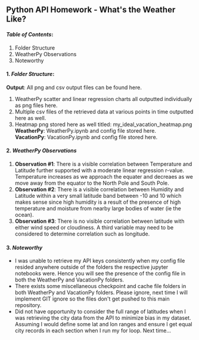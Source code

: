 ## Python API Homework - What's the Weather Like?

#### *Table of Contents*:
1. Folder Structure
2. WeatherPy Observations
3. Noteworthy


#### 1. *Folder Structure*:
**Output**: All png and csv output files can be found here.  
1. WeatherPy scatter and linear regression charts all outputted individually as png files here.  
2. Multiple csv files of the retrieved data at various points in time outputted here as well. 
3. Heatmap png stored here as well titled: my_ideal_vacation_heatmap.png
**WeatherPy**: WeatherPy.ipynb and config file stored here. <br>
**VacationPy**: VacationPy.ipynb and config file stored here. <br>

#### 2. *WeatherPy Observations*
1. **Observation #1**: There is a visible correlation between Temperature and Latitude further supported with a moderate linear regression r-value.  Temperature increases as we approach the equater and decreaes as we move away from the equator to the North Pole and South Pole.
2. **Observation #2**: There is a visible correlation between Humidity and Latitude within a very small latitude band between -10 and 10 which makes sense since high humidity is a result of the presence of high temperature and moisture from nearby large bodies of water (ie the ocean). 
3. **Observation #3**:  There is no visible correlation between latitude with either wind speed or cloudiness.  A third variable may need to be considered to determine correlation such as longitude.

#### 3. *Noteworthy*
- I was unable to retrieve my API keys consistently when my config file resided anywhere outside of the folders the respective jupyter notebooks were.  Hence you will see the presence of the config file in both the WeatherPy and VacationPy folders.
- There exists some miscellaneous checkpoint and cache file folders in both WeatherPy and VacationPy folders.  Please ignore, next time I will implement GIT ignore so the files don't get pushed to this main repository.
- Did not have opportunity to consider the full range of latitudes when I was retrieving the city data from the API to minimize bias in my dataset.  Assuming I would define some lat and lon ranges and ensure I get equal city records in each section when I run my for loop.  Next time...


